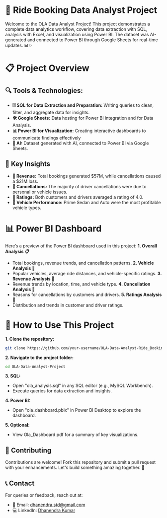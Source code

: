 # 🚖 Ride Booking Data Analyst Project
Welcome to the OLA Data Analyst Project! This project demonstrates a complete data analytics workflow, covering data extraction with SQL, analysis with Excel, and visualization using Power BI. The dataset was AI-generated and connected to Power BI through Google Sheets for real-time updates. 📊✨

# 📋 Project Overview
## 🔍 Tools & Technologies:
- **🗄️ SQL for Data Extraction and Preparation:** Writing queries to clean, filter, and aggregate data for insights.
- **🛠️ Google Sheets:** Data hosting for Power BI integration and for Data Analysis.
- **📊 Power BI for Visualization:** Creating interactive dashboards to communicate findings effectively
- **🤖 AI:** Dataset generated with AI, connected to Power BI via Google Sheets.


## 🔑 Key Insights
- **💸 Revenue:** Total bookings generated $57M, while cancellations caused a $21M loss.
- **🛑 Cancellations:** The majority of driver cancellations were due to personal or vehicle issues.
- **🌟 Ratings:** Both customers and drivers averaged a rating of 4.0.
- **🚗 Vehicle Performance:** Prime Sedan and Auto were the most profitable vehicle types.


# 📊 Power BI Dashboard
Here’s a preview of the Power BI dashboard used in this project:
**1. Overall Analysis 📋**
- Total bookings, revenue trends, and cancellation patterns.
**2. Vehicle Analysis 🚗**
- Popular vehicles, average ride distances, and vehicle-specific ratings.
**3. Revenue Analysis 💸**
- Revenue trends by location, time, and vehicle type.
**4. Cancellation Analysis 🛑**
- Reasons for cancellations by customers and drivers.
**5. Ratings Analysis 🌟**
- Distribution and trends in customer and driver ratings.


# 📜 How to Use This Project
**1. Clone the repository:**
```bash
git clone https://github.com/your-username/OLA-Data-Analyst-Ride_Booking.git
```
**2. Navigate to the project folder:**
```bash
cd OLA-Data-Analyst-Project
```
**3. SQL:**
- Open "ola_analysis.sql" in any SQL editor (e.g., MySQL Workbench).
- Execute queries for data extraction and insights.

**4. Power BI:**
- Open "ola_dashboard.pbix" in Power BI Desktop to explore the dashboard.

**5. Optional:**
- View Ola_Dashboard.pdf for a summary of key visualizations.

## 🤝 Contributing
Contributions are welcome! Fork this repository and submit a pull request with your enhancements. Let's build something amazing together. 🌟

## 📞 Contact
For queries or feedback, reach out at:
- 📧 Email: dhanendra.std@gmail.com
- 💻 LinkedIn: [Dhanendra Kumar](https://www.linkedin.com/in/dhanendra-kumar-thedhanendra/)
